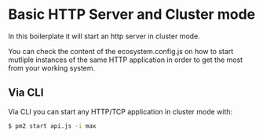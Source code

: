 
# Basic HTTP Server and Cluster mode

In this boilerplate it will start an http server in cluster mode.

You can check the content of the ecosystem.config.js on how to start mutliple instances of the same HTTP application in order to get the most from your working system.

## Via CLI

Via CLI you can start any HTTP/TCP application in cluster mode with:

```bash
$ pm2 start api.js -i max
```
